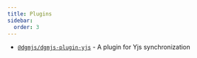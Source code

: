 ```yaml
---
title: Plugins
sidebar:
  order: 3
---
```


- [`@dgmjs/dgmjs-plugin-yjs`](https://github.com/dgmjs/dgmjs/tree/main/packages/dgmjs-plugin-yjs) - A plugin for Yjs synchronization
